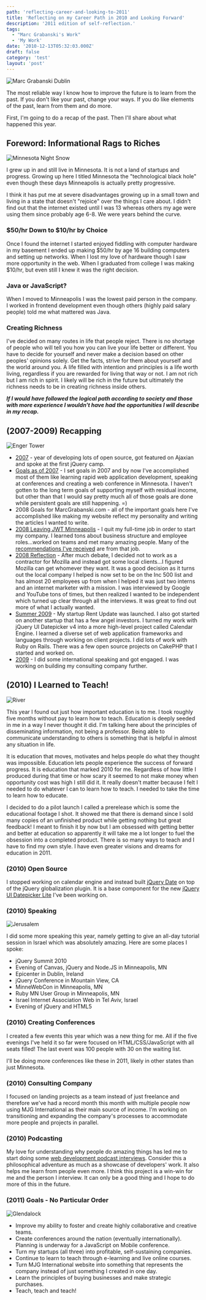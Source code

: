 ```yaml
---
path: 'reflecting-career-and-looking-to-2011'
title: 'Reflecting on my Career Path in 2010 and Looking Forward'
description: '2011 edition of self-reflection.'
tags:
  - "Marc Grabanski's Work"
  - 'My Work'
date: '2010-12-13T05:32:03.000Z'
draft: false
category: 'test'
layout: 'post'
---
```


![Marc Grabanski Dublin](dublin_street.jpg)

The most reliable way I know how to improve the future is to learn from the past. If you don't like your past, change your ways. If you do like elements of the past, learn from them and do more.

First, I'm going to do a recap of the past. Then I'll share about what happened this year.

## Foreword: Informational Rags to Riches

![Minnesota Night Snow](minnesota-night-snow.jpg)

I grew up in and still live in Minnesota. It is not a land of startups and progress. Growing up here I titled Minnesota the "technological black hole" even though these days Minneapolis is actually pretty progressive.

I think it has put me at severe disadvantages growing up in a small town and living in a state that doesn't "rejoice" over the things I care about. I didn't find out that the internet existed until I was 13 whereas others my age were using them since probably age 6-8. We were years behind the curve.

### $50/hr Down to $10/hr by Choice

Once I found the internet I started enjoyed fiddling with computer hardware in my basement I ended up making $50/hr by age 16 building computers and setting up networks. When I lost my love of hardware though I saw more opportunity in the web. When I graduated from college I was making $10/hr, but even still I knew it was the right decision.

### Java or JavaScript?

When I moved to Minneapolis I was the lowest paid person in the company. I worked in frontend development even though others (highly paid salary people) told me what mattered was Java.

### Creating Richness

I've decided on many routes in life that people reject. There is no shortage of people who will tell you how you can live your life better or different. You have to decide for yourself and never make a decision based on other peoples' opinions solely. Get the facts, strive for them about yourself and the world around you. A life filled with intention and principles is a life worth living, regardless if you are rewarded for living that way or not. I am not rich but I am rich in spirit. I likely will be rich in the future but ultimately the richness needs to be in creating richness inside others.

**_If I would have followed the logical path according to society and those with more experience I wouldn't have had the opportunities I will describe in my recap._**

## (2007-2009) Recapping

![Enger Tower](tower.jpg)

- [2007](/2007-was-an-incredible-year) - year of developing lots of open source, got featured on Ajaxian and spoke at the first jQuery camp.
- [Goals as of 2007](/career-goals-as-of-august-2007) - I set goals in 2007 and by now I've accomplished most of them like learning rapid web application development, speaking at conferences and creating a web conference in Minnesota. I haven't gotten to the long term goals of supporting myself with residual income, but other than that I would say pretty much all of those goals are done while persistent goals are still happening. =)
- 2008 Goals for MarcGrabanski.com - all of the important goals here I've accomplished like making my website reflect my personality and writing the articles I wanted to write.
- [2008 Leaving JWT Minneapolis](/rmg-connect-minneapolis) - I quit my full-time job in order to start my company. I learned tons about business structure and employee roles...worked on teams and met many amazing people. Many of the [recommendations I've received](http://www.linkedin.com/in/1marc) are from that job.
- [2008 Reflection](/acheiving-freedoms-in-2008) - After much debate, I decided not to work as a contractor for Mozilla and instead got some local clients...I figured Mozilla can get whomever they want. It was a good decision as it turns out the local company I helped is now set to be on the Inc 500 list and has almost 20 employees up from when I helped it was just two interns and an internet marketer with a mission. I was interviewed by Google and YouTube tons of times, but then realized I wanted to be independent which turned up clear through all the interviews. It was great to find out more of what I actually wanted.
- [Summer 2009](/marc-grabanski-summer-2009) - My startup Rent Update was launched. I also got started on another startup that has a few angel investors. I turned my work with jQuery UI Datepicker v4 into a more high-level project called Calendar Engine. I learned a diverse set of web application frameworks and languages through working on client projects. I did lots of work with Ruby on Rails. There was a few open source projects on CakePHP that I started and worked on.
- [2009](/2009-in-retrospect) - I did some international speaking and got engaged. I was working on building my consulting company further.

## (2010) I Learned to Teach!

![River](river.jpg)

This year I found out just how important education is to me. I took roughly five months without pay to learn how to teach. Education is deeply seeded in me in a way I never thought it did. I'm talking here about the principles of disseminating information, not being a professor. Being able to communicate understanding to others is something that is helpful in almost any situation in life.

It is education that moves, motivates and helps people do what they thought was impossible. Education lets people experience the success of forward progress. It is education that marked 2010 for me. Regardless of how little I produced during that time or how scary it seemed to not make money when opportunity cost was high I still did it. It really doesn't matter because I felt I needed to do whatever I can to learn how to teach. I needed to take the time to learn how to educate.

I decided to do a pilot launch I called a prerelease which is some the educational footage I shot. It showed me that there is demand since I sold many copies of an unfinished product while getting nothing but great feedback! I meant to finish it by now but I am obsessed with getting better and better at education so apparently it will take me a lot longer to fuel the obsession into a completed product. There is so many ways to teach and I have to find my own style. I have even greater visions and dreams for education in 2011.

### (2010) Open Source

I stopped working on calendar engine and instead built [jQuery Date](/jquery-date-plugin) on top of the jQuery globalization plugin. It is a base component for the new [jQuery UI Datepicker Lite](https://github.com/1Marc/jquery-ui-datepicker-lite) I've been working on.

### (2010) Speaking

![Jerusalem](jerusalem.jpg)

I did some more speaking this year, namely getting to give an all-day tutorial session in Israel which was absolutely amazing. Here are some places I spoke:

- jQuery Summit 2010
- Evening of Canvas, jQuery and Node.JS in Minneapolis, MN
- Epicenter in Dublin, Ireland
- jQuery Conference in Mountain View, CA
- MinneWebCon in Minneapolis, MN
- Ruby MN User Group in Minneapolis, MN
- Israel Internet Association Web in Tel Aviv, Israel
- Evening of jQuery and HTML5

### (2010) Creating Conferences

I created a few events this year which was a new thing for me. All if the five evenings I've held it so far were focused on HTML/CSS/JavaScript with all seats filled! The last event was 100 people with 30 on the waiting list.

I'll be doing more conferences like these in 2011, likely in other states than just Minnesota.

### (2010) Consulting Company

I focused on landing projects as a team instead of just freelance and therefore we've had a record month this month with multiple people now using MJG International as their main source of income. I'm working on transitioning and expanding the company's processes to accommodate more people and projects in parallel.

### (2010) Podcasting

My love for understanding why people do amazing things has led me to start doing some [web development podcast interviews](http://openwebdevelopers.com/). Consider this a philosophical adventure as much as a showcase of developers' work. It also helps me learn from people even more. I think this project is a win-win for me and the person I interview. It can only be a good thing and I hope to do more of this in the future.

### (2011) Goals - No Particular Order

![Glendalock](marc_glendalock.jpg)

- Improve my ability to foster and create highly collaborative and creative teams.
- Create conferences around the nation (eventually internationally). Planning is underway for a JavaScript on Mobile conference.
- Turn my startups (all three) into profitable, self-sustaining companies.
- Continue to learn to teach through e-learning and live online courses.
- Turn MJG International website into something that represents the company instead of just something I created in one day.
- Learn the principles of buying businesses and make strategic purchases.
- Teach, teach and teach!
